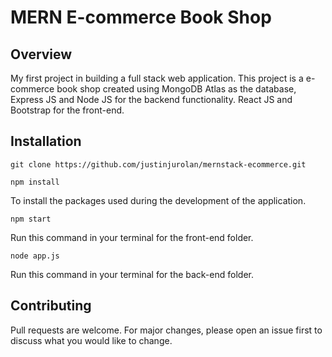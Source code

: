 # MERN E-commerce Book Shop 

## Overview

My first project in building a full stack web application. This project is a e-commerce book shop created using MongoDB Atlas as the database, Express JS and Node JS for the backend functionality. React JS and Bootstrap for the front-end. 

## Installation

```
git clone https://github.com/justinjurolan/mernstack-ecommerce.git
```
```
npm install
```
To install the packages used during the development of the application.
```
npm start 
```
Run this command in your terminal for the front-end folder.
```
node app.js
```
Run this command in your terminal for the back-end folder.

## Contributing

Pull requests are welcome. For major changes, please open an issue first to discuss what you would like to change.
